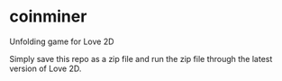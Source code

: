 # coinminer
Unfolding game for Love 2D

Simply save this repo as a zip file and run the zip file through the latest version of Love 2D.
